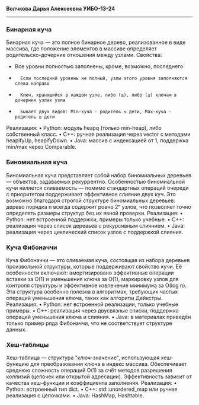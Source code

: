 __**Волчкова Дарья Алексеевна  УИБО-13-24**__
__________________________________________________________

### **Бинарная куча**
Бинарная куча — это полное бинарное дерево, реализованное в виде массива, где положение элементов в массиве определяет родительско-дочерние отношения между узлами.
Свойства:
*   Все уровни полностью заполнены, кроме, возможно, последнего
*		Если последний уровень не полный, узлы этого уровня заполняются слева направо
*		Ключ, хранящийся в каждом узле, либо (≥), либо (≤) ключам в дочерних узлах узла
*		Бывает двух видов: Min-куча - родитель ≤ дети, Max-куча - родитель ≥ дети
Реализация:
•	Python: модуль heapq (только min-heap), либо собственный класс.
•	C++: ручная реализация через vector с методами heapifyUp, heapifyDown.
•	Java: массив с индексацией от 1, поддержка min/max через Comparable.

### **Биномиальная куча**
Биномиальная куча представляет собой набор биномиальных деревьев — объектов, задаваемых рекуррентно. Особенностью биномиальной кучи является сливаемость — помимо стандартных операций очереди с приоритетом поддерживает эффективное слияние двух куч. Это возможно благодаря строгой структуре биномиальных деревьев: дерево порядка n всегда содержит ровно 2ⁿ узлов, что позволяет точно определять размеры структур без их явной проверки.
Реализация:
•	Python: нет встроенной поддержки, примеры только учебные.
•	C++: реализация через список деревьев с рекурсивным слиянием.
•	Java: реализация через циклический список узлов с поддержкой слияния.

### **Куча Фибоначчи** 
Куча Фибоначчи — это сливаемая куча, состоящая из набора деревьев произвольной структуры, которые поддерживают свойство кучи. Её особенности включают: амортизировано эффективные операции вставки за O(1) и уменьшения ключа за O(1), маркировку узлов для контроля структуры и эффективное извлечение минимума за O(log n). Эта структура особенно полезна в алгоритмах, требующих частых операций уменьшения ключа, таких как алгоритм Дейкстры.
Реализация:
•	Python: нет встроенной реализации, только учебные примеры.
•	C++: реализация через двусвязные списки, поддержка операций уменьшения ключа и слияния.
•	Java: в материалах приведён только пример ряда Фибоначчи, что не соответствует структуре данных.

### **Хеш-таблицы**
Хеш-таблица — структура "ключ-значение", использующая хеш-функцию для преобразования ключа в индекс массива. Обеспечивает среднюю сложность операций O(1) за счёт методов разрешения коллизий (цепочек или открытой адресации). Эффективность зависит от качества хеш-функции и коэффициента заполнения.
Реализация:
•	Python: встроенный тип dict.
•	C++: std::unordered_map или ручная реализация с цепочками.
•	Java: HashMap, Hashtable.

